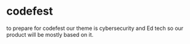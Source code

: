 # codefest
to prepare for codefest our theme is cybersecurity and Ed tech so our product will be mostly based on it.
